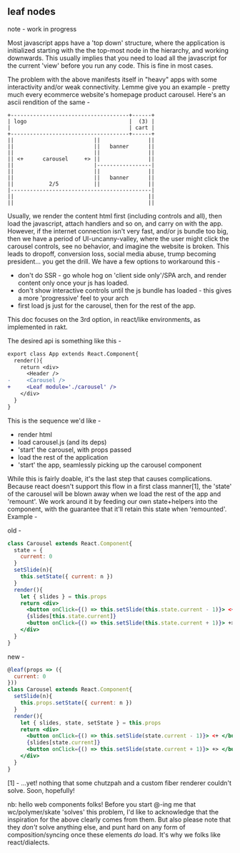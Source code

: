 leaf nodes
---

note - work in progress 

Most javascript apps have a 'top down' structure, where the application is initialized starting with the the top-most node in the hierarchy, and working downwards. This usually implies that you need to load all the javascript for the current 'view' before you run any code. This is fine in most cases. 

The problem with the above manifests itself in "heavy" apps with some interactivity and/or weak connectivity. Lemme give you an example - pretty much every ecommerce website's homepage product carousel. Here's an ascii rendition of the same -

```
+-------------------------------------+------+
| logo                                |  (3) | 
|                                     | cart |
+-------------------------------------+------+
||                         ||               ||
||                         ||   banner      ||
||                         ||               ||
|| <+      carousel     +> ||               ||
||                         |-----------------|
||                         ||               ||
||                         ||   banner      ||
||           2/5           ||               ||
|--------------------------------------------|
||                                          ||
||                                          ||
```

Usually, we render the content html first (including controls and all), then load the javascript, attach handlers and so on, and carry on with the app. However, if the internet connection isn't very fast, and/or js bundle too big, then we have a period of UI-uncanny-valley, where the user might click the carousel controls, see no behavior, and imagine the website is broken. This leads to dropoff, conversion loss, social media abuse, trump becoming president... you get the drill. We have a few options to workaround this - 

- don't do SSR - go whole hog on 'client side only'/SPA arch, and render content only once your js has loaded. 
- don't show interactive controls until the js bundle has loaded - this gives a more 'progressive' feel to your arch
- first load js just for the carousel, then for the rest of the app. 

This doc focuses on the 3rd option, in react/like environments, as implemented in rakt. 

The desired api is something like this -
```diff
export class App extends React.Component{
  render(){
    return <div>
      <Header />
-     <Carousel />
+     <Leaf module='./carousel' />      
    </div>
  }
}
```

This is the sequence we'd like - 

- render html
- load carousel.js (and its deps)
- 'start' the carousel, with props passed 
- load the rest of the application
- 'start' the app, seamlessly picking up the carousel component 

While this is fairly doable, it's the last step that causes complications. Because react doesn't support this flow in a first class manner[1], the 'state' of the carousel will be blown away when we load the rest of the app and 'remount'. We work around it by feeding our own state+helpers into the component, with the guarantee that it'll retain this state when 'remounted'. Example -

old - 
```jsx
class Carousel extends React.Component{
  state = {
    current: 0
  }
  setSlide(n){
    this.setState({ current: n })
  }
  render(){
    let { slides } = this.props
    return <div>
      <button onClick={() => this.setSlide(this.state.current - 1)}> <+ </button>
      {slides[this.state.current]}
      <button onClick={() => this.setSlide(this.state.current + 1)}> +> </button>
    </div>
  }
}
```

new - 
```jsx
@leaf(props => ({
  current: 0
}))
class Carousel extends React.Component{
  setSlide(n){
    this.props.setState({ current: n })
  }
  render(){
    let { slides, state, setState } = this.props
    return <div>
      <button onClick={() => this.setSlide(state.current - 1)}> <+ </button>
      {slides[state.current]}
      <button onClick={() => this.setSlide(state.current + 1)}> +> </button>
    </div>
  }
}
```

[1] - ...yet! nothing that some chutzpah and a custom fiber renderer couldn't solve. Soon, hopefully!

nb: hello web components folks! Before you start @-ing me that wc/polymer/skate 'solves' this problem, I'd like to acknowledge that the inspiration for the above clearly comes from them. But also please note that they *don't* solve anything else, and punt hard on any form of composition/syncing once these elements *do* load. It's why we folks like react/dialects. 